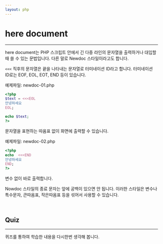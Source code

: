 ```yaml
---
layout: php
---
```


# here document
---
here document는 PHP 스크립트 안에서 긴 다중 라인의 문자열을 출력하거나 대입할 때 쓸 수 있는 문법입니다. 다른 말로 Newdoc 스타일이라고도 합니다.  

`<<<` 직후의 문자열은 끝을 나타내는 문자열로 터미네이션 ID라고 합니다. 터미네이션 ID로는 EOF, EOL, EOT, END 등이 있습니다.  

예제파일: newdoc-01.php
```php
<?php
$text = <<<EOL
안녕하세요
EOL;

echo $text;
?>
```

문자열을 표현하는 따옴표 없이 화면에 출력할 수 있습니다.  

예제파일: newdoc-02.php
```php
<?php
echo  <<<END
안녕하세요
END;
?>
```

변수 없이 바로 출력합니다.  

Nowdoc 스타일의 종료 문자는 앞에 공백이 있으면 안 됩니다. 이러한 스타일은 변수나 특수문자, 큰따옴표, 작은따옴표 등을 섞어서 사용할 수 있습니다.  

<br>

## Quiz
---
퀴즈를 통하여 학습한 내용을 다시한번 생각해 봅니다.
<br>

<br>
